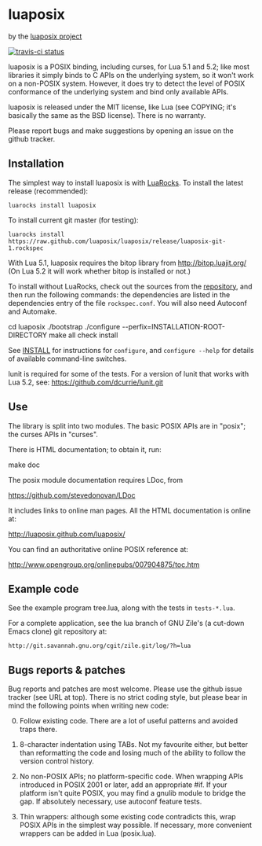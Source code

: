 luaposix
========

by the [luaposix project][github]

[github]: https://github.com/luaposix/luaposix

[![travis-ci status](https://secure.travis-ci.org/luaposix/luaposix.png?branche=master)](http://travis-ci.org/luaposix/lua-posix/builds)

luaposix is a POSIX binding, including curses, for Lua 5.1 and 5.2;
like most libraries it simply binds to C APIs on the underlying
system, so it won't work on a non-POSIX system. However, it does try
to detect the level of POSIX conformance of the underlying system and
bind only available APIs.

luaposix is released under the MIT license, like Lua (see COPYING;
it's basically the same as the BSD license). There is no warranty.

Please report bugs and make suggestions by opening an issue on the
github tracker.


Installation
------------

The simplest way to install luaposix is with [LuaRocks][]. To install the
latest release (recommended):

    luarocks install luaposix

To install current git master (for testing):

    luarocks install https://raw.github.com/luaposix/luaposix/release/luaposix-git-1.rockspec

With Lua 5.1, luaposix requires the bitop library from http://bitop.luajit.org/
(On Lua 5.2 it will work whether bitop is installed or not.)

To install without LuaRocks, check out the sources from the
[repository][github], and then run the following commands: the
dependencies are listed in the dependencies entry of the file
`rockspec.conf`. You will also need Autoconf and Automake.

  cd luaposix
  ./bootstrap
  ./configure --perfix=INSTALLATION-ROOT-DIRECTORY
  make all check install

See [INSTALL][] for instructions for `configure`, and `configure --help`
for details of available command-line switches.

[luarocks]: http://www.luarocksporg "LuaRocks Project"
[install]: https://raw.github.com/luaposix/luaposix/release/INSTALL

lunit is required for some of the tests. For a version of lunit that
works with Lua 5.2, see: https://github.com/dcurrie/lunit.git


Use
---

The library is split into two modules. The basic POSIX APIs are in
"posix"; the curses APIs in "curses".

There is HTML documentation; to obtain it, run:

  make doc

The posix module documentation requires LDoc, from

  https://github.com/stevedonovan/LDoc

It includes links to online man pages. All the HTML documentation is
online at:

  http://luaposix.github.com/luaposix/

You can find an authoritative online POSIX reference at:

  http://www.opengroup.org/onlinepubs/007904875/toc.htm


Example code
------------

See the example program tree.lua, along with the tests in
`tests-*.lua`.

For a complete application, see the lua branch of GNU Zile's (a
cut-down Emacs clone) git repository at:

    http://git.savannah.gnu.org/cgit/zile.git/log/?h=lua


Bugs reports & patches
----------------------

Bug reports and patches are most welcome. Please use the github issue
tracker (see URL at top). There is no strict coding style, but please
bear in mind the following points when writing new code:

0. Follow existing code. There are a lot of useful patterns and
   avoided traps there.

1. 8-character indentation using TABs. Not my favourite either, but
   better than reformatting the code and losing much of the ability to
   follow the version control history.

2. No non-POSIX APIs; no platform-specific code. When wrapping APIs
   introduced in POSIX 2001 or later, add an appropriate #if. If your
   platform isn't quite POSIX, you may find a gnulib module to bridge
   the gap. If absolutely necessary, use autoconf feature tests.

3. Thin wrappers: although some existing code contradicts this, wrap
   POSIX APIs in the simplest way possible. If necessary, more
   convenient wrappers can be added in Lua (posix.lua).
